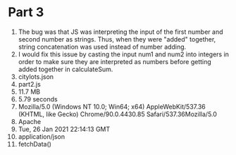 # Part 3
1. The bug was that JS was interpreting the input of the first number and second number as strings. Thus, when they were "added" together, string concatenation was used instead of number adding.
2. I would fix this issue by casting the input num1 and num2 into integers in order to make sure they are interpreted as numbers before getting added together in calculateSum.
3. citylots.json
4. part2.js
5. 11.7 MB
6. 5.79 seconds
7. Mozilla/5.0 (Windows NT 10.0; Win64; x64) AppleWebKit/537.36 (KHTML, like Gecko) Chrome/90.0.4430.85 Safari/537.36Mozilla/5.0
8. Apache
9. Tue, 26 Jan 2021 22:14:13 GMT
10. application/json
11. fetchData()